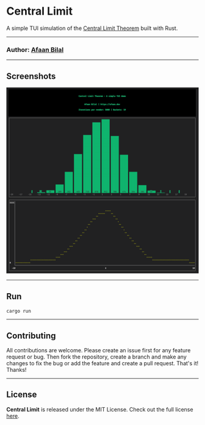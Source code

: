 Central Limit
=============

A simple TUI simulation of the [Central Limit Theorem](https://en.wikipedia.org/wiki/Central_limit_theorem) built with Rust.

---

### **Author**: [Afaan Bilal](https://afaan.dev)

---

## Screenshots

![central limit](assets/central-limit.png)

---

## Run

````
cargo run
````

---

## Contributing
All contributions are welcome. Please create an issue first for any feature request
or bug. Then fork the repository, create a branch and make any changes to fix the bug
or add the feature and create a pull request. That's it!
Thanks!

---

## License
**Central Limit** is released under the MIT License.
Check out the full license [here](LICENSE).
